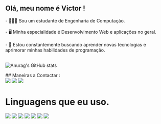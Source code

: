 ## Olá, meu nome é Victor !
<div>
   - 👨🏽‍🎓 Sou um estudante de Engenharia de Computação.<br><br>
   - 🖥️ Minha especialidade é Desenvolvimento Web e aplicações no geral.<br><br>
   - 🤯 Estou constantemente buscando aprender novas tecnologias e aprimorar minhas habilidades de programação.<br><br>

   ![Anurag's GitHub stats](https://github-readme-stats.vercel.app/api?username=filgueira5&show_icons=true&theme=radical)
</div>
## Maneiras a Contactar :
<div>
   <a href="https://instagram.com/dev.filgueiras?igsh=eHExc3NiaTZqdm0w"> <img src="https://img.shields.io/badge/Instagram-E4405F?style=for-the-badge&logo=instagram&logoColor=white"></a>
   <a href="https://github.com/filgueira5"> <img src="https://img.shields.io/badge/GitHub-100000?style=for-the-badge&logo=github&logoColor=white"></a>
   <a href="mailto:dev.filgueiras@gmail.com"> <img src="https://img.shields.io/badge/Gmail-D14836?style=for-the-badge&logo=gmail&logoColor=white"></a>
</div>
<h1>Linguagens que eu uso.</h1>
<div>
   <img src="https://img.shields.io/badge/HTML5-E34F26?style=for-the-badge&logo=html5&logoColor=white">
   <img src="https://img.shields.io/badge/CSS3-1572B6?style=for-the-badge&logo=css3&logoColor=white">
   <img src="https://img.shields.io/badge/Bootstrap-563D7C?style=for-the-badge&logo=bootstrap&logoColor=white">
   <img src="https://img.shields.io/badge/Sass-CC6699?style=for-the-badge&logo=sass&logoColor=white">
   <img src="https://img.shields.io/badge/JavaScript-323330?style=for-the-badge&logo=javascript&logoColor=F7DF1E">
   <img src="https://img.shields.io/badge/React-20232A?style=for-the-badge&logo=react&logoColor=61DAFB">
   <img src="https://img.shields.io/badge/C-00599C?style=for-the-badge&logo=c&logoColor=white">
</div>
